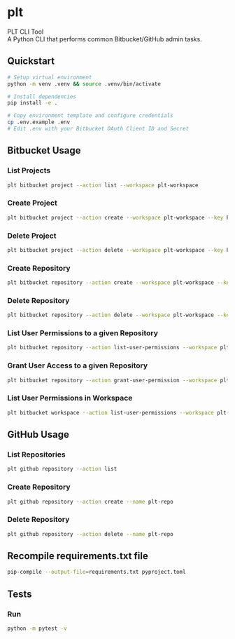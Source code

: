 # plt
PLT CLI Tool  
A Python CLI that performs common Bitbucket/GitHub admin tasks.

## Quickstart

```bash
# Setup virtual environment
python -m venv .venv && source .venv/bin/activate

# Install dependencies
pip install -e .

# Copy environment template and configure credentials
cp .env.example .env
# Edit .env with your Bitbucket OAuth Client ID and Secret
```

## Bitbucket Usage

### List Projects

```bash
plt bitbucket project --action list --workspace plt-workspace
```

### Create Project

```bash
plt bitbucket project --action create --workspace plt-workspace --key PLT --name "PLT Project" --is-private
```

### Delete Project

```bash
plt bitbucket project --action delete --workspace plt-workspace --key PLT
```

### Create Repository

```bash
plt bitbucket repository --action create --workspace plt-workspace --key plt-repo --project-key PLT --is-private
```

### Delete Repository

```bash
plt bitbucket repository --action delete --workspace plt-workspace --key plt-repo --project-key PLT
```

### List User Permissions to a given Repository

```bash
plt bitbucket repository --action list-user-permissions --workspace plt-workspace --key plt-repo
```

### Grant User Access to a given Repository

```bash
plt bitbucket repository --action grant-user-permission --workspace plt-workspace --key plt-repo --user-uuid "{user_uuid}" --permission write
```

### List User Permissions in Workspace

```bash
plt bitbucket workspace --action list-user-permissions --workspace plt-workspace 
```

## GitHub Usage

### List Repositories

```bash
plt github repository --action list
```

### Create Repository

```bash
plt github repository --action create --name plt-repo
```

### Delete Repository

```bash
plt github repository --action delete --name plt-repo
```

## Recompile requirements.txt file

```bash
pip-compile --output-file=requirements.txt pyproject.toml
```

## Tests

### Run
```bash
python -m pytest -v
```